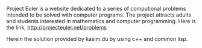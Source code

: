Project Euler is a website dedicated to a series of computional problems intended
to be solved with computer programs. The project attracts adults and students
interested in mathematics and computer programming. Here is the link,
http://projecteuler.net/problems

Herein the solution provided by kasim.du by using c++ and common lisp.
